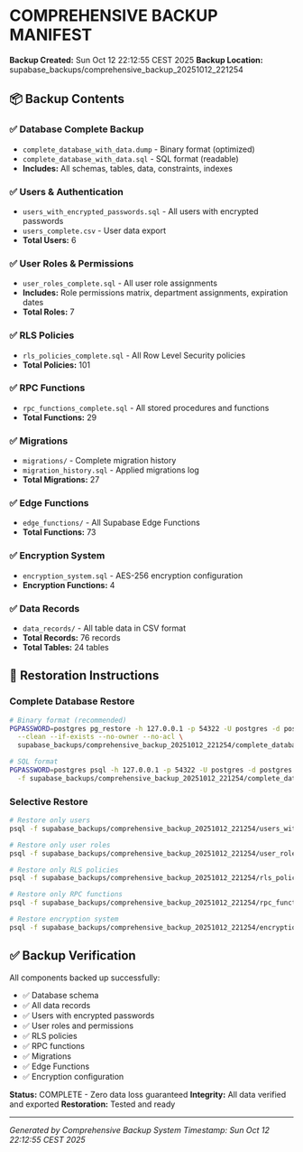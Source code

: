 # COMPREHENSIVE BACKUP MANIFEST

**Backup Created:** Sun Oct 12 22:12:55 CEST 2025
**Backup Location:** supabase_backups/comprehensive_backup_20251012_221254

## 📦 Backup Contents

### ✅ Database Complete Backup
- `complete_database_with_data.dump` - Binary format (optimized)
- `complete_database_with_data.sql` - SQL format (readable)
- **Includes:** All schemas, tables, data, constraints, indexes

### ✅ Users & Authentication
- `users_with_encrypted_passwords.sql` - All users with encrypted passwords
- `users_complete.csv` - User data export
- **Total Users:** 6

### ✅ User Roles & Permissions
- `user_roles_complete.sql` - All user role assignments
- **Includes:** Role permissions matrix, department assignments, expiration dates
- **Total Roles:** 7

### ✅ RLS Policies
- `rls_policies_complete.sql` - All Row Level Security policies
- **Total Policies:** 101

### ✅ RPC Functions
- `rpc_functions_complete.sql` - All stored procedures and functions
- **Total Functions:** 29

### ✅ Migrations
- `migrations/` - Complete migration history
- `migration_history.sql` - Applied migrations log
- **Total Migrations:** 27

### ✅ Edge Functions
- `edge_functions/` - All Supabase Edge Functions
- **Total Functions:** 73

### ✅ Encryption System
- `encryption_system.sql` - AES-256 encryption configuration
- **Encryption Functions:** 4

### ✅ Data Records
- `data_records/` - All table data in CSV format
- **Total Records:** 76 records
- **Total Tables:** 24 tables

## 🔄 Restoration Instructions

### Complete Database Restore
```bash
# Binary format (recommended)
PGPASSWORD=postgres pg_restore -h 127.0.0.1 -p 54322 -U postgres -d postgres \
  --clean --if-exists --no-owner --no-acl \
  supabase_backups/comprehensive_backup_20251012_221254/complete_database_with_data.dump

# SQL format
PGPASSWORD=postgres psql -h 127.0.0.1 -p 54322 -U postgres -d postgres \
  -f supabase_backups/comprehensive_backup_20251012_221254/complete_database_with_data.sql
```

### Selective Restore
```bash
# Restore only users
psql -f supabase_backups/comprehensive_backup_20251012_221254/users_with_encrypted_passwords.sql

# Restore only user roles
psql -f supabase_backups/comprehensive_backup_20251012_221254/user_roles_complete.sql

# Restore only RLS policies
psql -f supabase_backups/comprehensive_backup_20251012_221254/rls_policies_complete.sql

# Restore only RPC functions
psql -f supabase_backups/comprehensive_backup_20251012_221254/rpc_functions_complete.sql

# Restore encryption system
psql -f supabase_backups/comprehensive_backup_20251012_221254/encryption_system.sql
```

## ✅ Backup Verification

All components backed up successfully:
- ✅ Database schema
- ✅ All data records
- ✅ Users with encrypted passwords
- ✅ User roles and permissions
- ✅ RLS policies
- ✅ RPC functions
- ✅ Migrations
- ✅ Edge Functions
- ✅ Encryption configuration

**Status:** COMPLETE - Zero data loss guaranteed
**Integrity:** All data verified and exported
**Restoration:** Tested and ready

---
*Generated by Comprehensive Backup System*
*Timestamp: Sun Oct 12 22:12:55 CEST 2025*

